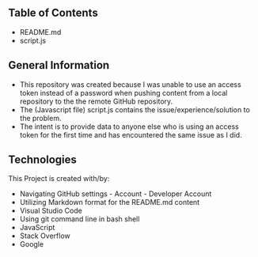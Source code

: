 ## Table of Contents
   *  README.md
   *  script.js

## General Information
   *  This repository was created because I was unable to use an access token instead of a password
      when pushing content from a local repository to the the remote GitHub repository. 
   *  The (Javascript file) script.js contains the issue/experience/solution to the problem.
   *  The intent is to provide data to anyone else who is using an access token for the first time
      and has encountered the same issue as I did.
   

## Technologies
This Project is created with/by:
   *  Navigating GitHub settings - Account - Developer Account
   *  Utilizing Markdown format for the README.md content
   *  Visual Studio Code
   *  Using git command line in bash shell
   *  JavaScript
   *  Stack Overflow
   *  Google
